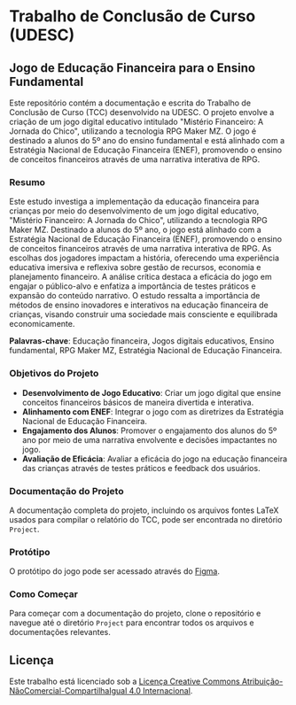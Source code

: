 # Trabalho de Conclusão de Curso (UDESC)

## Jogo de Educação Financeira para o Ensino Fundamental

Este repositório contém a documentação e escrita do Trabalho de Conclusão de Curso (TCC) desenvolvido na UDESC. O projeto envolve a criação de um jogo digital educativo intitulado "Mistério Financeiro: A Jornada do Chico", utilizando a tecnologia RPG Maker MZ. O jogo é destinado a alunos do 5º ano do ensino fundamental e está alinhado com a Estratégia Nacional de Educação Financeira (ENEF), promovendo o ensino de conceitos financeiros através de uma narrativa interativa de RPG.

### Resumo

Este estudo investiga a implementação da educação financeira para crianças por meio do desenvolvimento de um jogo digital educativo, "Mistério Financeiro: A Jornada do Chico", utilizando a tecnologia RPG Maker MZ. Destinado a alunos do 5º ano, o jogo está alinhado com a Estratégia Nacional de Educação Financeira (ENEF), promovendo o ensino de conceitos financeiros através de uma narrativa interativa de RPG. As escolhas dos jogadores impactam a história, oferecendo uma experiência educativa imersiva e reflexiva sobre gestão de recursos, economia e planejamento financeiro. A análise crítica destaca a eficácia do jogo em engajar o público-alvo e enfatiza a importância de testes práticos e expansão do conteúdo narrativo. O estudo ressalta a importância de métodos de ensino inovadores e interativos na educação financeira de crianças, visando construir uma sociedade mais consciente e equilibrada economicamente.

**Palavras-chave**: Educação financeira, Jogos digitais educativos, Ensino fundamental, RPG Maker MZ, Estratégia Nacional de Educação Financeira.

### Objetivos do Projeto

- **Desenvolvimento de Jogo Educativo**: Criar um jogo digital que ensine conceitos financeiros básicos de maneira divertida e interativa.
- **Alinhamento com ENEF**: Integrar o jogo com as diretrizes da Estratégia Nacional de Educação Financeira.
- **Engajamento dos Alunos**: Promover o engajamento dos alunos do 5º ano por meio de uma narrativa envolvente e decisões impactantes no jogo.
- **Avaliação de Eficácia**: Avaliar a eficácia do jogo na educação financeira das crianças através de testes práticos e feedback dos usuários.

### Documentação do Projeto

A documentação completa do projeto, incluindo os arquivos fontes LaTeX usados para compilar o relatório do TCC, pode ser encontrada no diretório `Project`. 

### Protótipo

O protótipo do jogo pode ser acessado através do [Figma](https://www.figma.com/file/JUf7VxrHeX3RTxdS7u1WBt/Educa%C3%A7%C3%A3o-Financeira-Nas-Escolas?node-id=1%3A22).

### Como Começar

Para começar com a documentação do projeto, clone o repositório e navegue até o diretório `Project` para encontrar todos os arquivos e documentações relevantes.

## Licença

Este trabalho está licenciado sob a [Licença Creative Commons Atribuição-NãoComercial-CompartilhaIgual 4.0 Internacional](http://creativecommons.org/licenses/by-nc-sa/4.0/).
